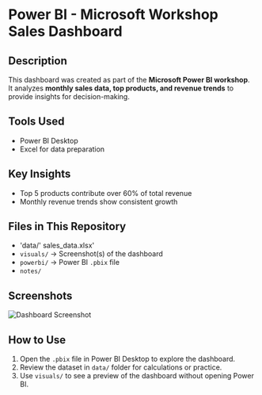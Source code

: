 
# Power BI - Microsoft Workshop Sales Dashboard

## Description
This dashboard was created as part of the **Microsoft Power BI workshop**.  
It analyzes **monthly sales data, top products, and revenue trends** to provide insights for decision-making.

## Tools Used
- Power BI Desktop
- Excel for data preparation

## Key Insights
- Top 5 products contribute over 60% of total revenue
- Monthly revenue trends show consistent growth


## Files in This Repository
- 'data/' sales_data.xlsx'
- `visuals/` → Screenshot(s) of the dashboard
- `powerbi/` → Power BI `.pbix` file
- `notes/` 

## Screenshots
![Dashboard Screenshot](visuals/dashboard_screenshot.png)

## How to Use
1. Open the `.pbix` file in Power BI Desktop to explore the dashboard.  
2. Review the dataset in `data/` folder for calculations or practice.  
3. Use `visuals/` to see a preview of the dashboard without opening Power BI.

